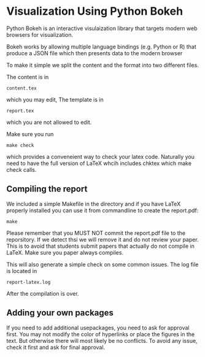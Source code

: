 Visualization Using Python Bokeh
=============

Python Bokeh is an interactive visulaization library that
targets modern web browsers for visualization.

Bokeh works by allowing multiple language bindings (e.g. Python or R)
that produce a JSON file which then presents data to the modern browser

To make it simple we split the content and the format into two
different files.

The content is in 

    content.tex 
    
which you may edit, The template is in

    report.tex

which you are not allowed to edit.

Make sure you run 

    make check
    
which provides a conveneient way to check your latex code. Naturally you 
need to have the full version of LaTeX whcih includes chktex which 
make check calls.

Compiling the report
--------------------

We included a simple Makefile in the directory and if you have LaTeX
properly installed you can use it from commandline to create the
report.pdf:

    make

Please remember that you MUST NOT commit the report.pdf file to the
reporsitory. If we detect thsi we will remove it and do not review
your paper. This is to avoid that students submit papers that actually
do not compile in LaTeX. Make sure you paper always compiles.

This will also generate a simple check on some common issues. The 
log file is located in 

    report-latex.log
    
After the compilation is over.

    
Adding your own packages
------------------------

If you need to add additional usepackages, you need to ask for
approval first. You may not modify the color of hyperlinks or place
the figures in the text. But otherwise there will most likely be no
conflicts. To avoid any issue, check it first and ask for final
approval.

